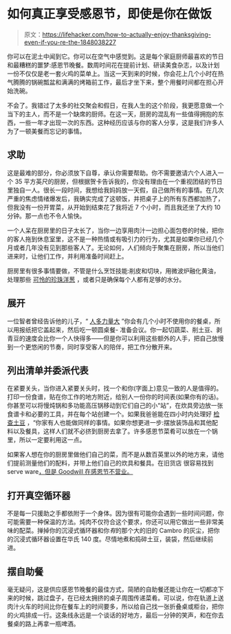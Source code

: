 # 如何真正享受感恩节，即使是你在做饭

> 原文：<https://lifehacker.com/how-to-actually-enjoy-thanksgiving-even-if-you-re-the-1848038227>

你可以在泥土中闻到它。你可以在空气中感觉到。这是每个家庭厨师最喜欢的节日和最糟糕的噩梦:感恩节晚餐。数周时间花在提前计划、研读美食杂志，以及计划一份不仅仅是老一套火鸡的菜单上。当这一天到来的时候，你会花上几个小时在热气腾腾的锅碗瓢盆和满满的烤箱前工作，最后才坐下来，整个用餐时间都在担心开始洗碗。



不会了。我错过了太多的社交聚会和假日，在我人生的这个阶段，我更愿意做一个当下的主人，而不是一个缺席的厨师。在这一天，厨房的混乱有一些值得拥抱的东西，一些一年才出现一次的东西。这种经历应该与你的客人分享，这是我们许多人为了一顿美餐而忘记的事情。

## **求助**

这是最难的部分，你必须放下自尊，承认你需要帮助。你不需要邀请六个人进入一个 35 平方英尺的厨房，但根据贺卡告诉我的，你没有理由在一个重视团结的节日里独自一人。很长一段时间，我想给我妈妈放一天假，自己做所有的事情。在几次严重的焦虑情绪爆发后，我确实完成了这顿饭，并把桌子上的所有东西都加热了，但我没有一份开胃菜，从开始到结束花了我将近 7 个小时，而且我还坐了大约 10 分钟。那一点也不令人愉快。

一个人呆在厨房里的日子太长了，当你一边享用肉汁一边担心面包卷的时候，把你的客人拖到休息室里，这不是一种热情或有吸引力的行为，尤其是如果你已经几个月或者几年没有见到那些客人了。无论如何，人们倾向于聚集在厨房，所以当他们进来时，让他们工作，并利用准备时间赶上。

厨房里有很多事情要做，不管是什么烹饪技能:削皮和切块，用微波炉融化黄油，处理那些 [可怜的珍珠洋葱](https://lifehacker.com/how-to-peel-pearl-onions-and-keep-them-whole-1840876538/amp) ，或者只是确保每个人都有足够的水分。

## **展开**

一位智者曾经告诉他的儿子，“ [人多力量大](https://getyarn.io/yarn-clip/60d0cd21-fccc-4144-ba85-45eede01da15) ”你会有几个小时不使用你的餐桌，所以用报纸把它盖起来，然后吃一顿圆桌餐- 准备会议。你一起切蔬菜、削土豆、剥青豆的速度会比你一个人快得多——但是你可以利用这些额外的人手，把自己放慢到一个更悠闲的节奏，同时享受客人的陪伴，把工作分散开来。

## **列出清单并委派代表**

在紧要关头，当你进入紧要关头时，找一个和你(字面上)意见一致的人是值得的。打印一份食谱，贴在你工作的地方附近，给别人一份你的时间表(如果你有的话)。你甚至可以将慢炖锅和多功能高压锅移动到它们自己的小“站”，在炊具旁边放一张食谱卡和必要的工具，并在每个站创建一个。如果我爸爸能在四小时内处理好 [检查土豆](https://damndelicious.net/2016/11/17/slow-cooker-cheesy-scalloped-potatoes/) ，“你家有人也能做同样的事情。如果你想更进一步:摆放装饰品和其他配料以及餐具，这样人们就不必挤到厨房去拿了。许多感恩节菜肴可以放在一个锅里，所以一定要利用这一点。

如果客人想在你的厨房里做他们自己的菜，而不是从数百英里以外的地方来，请他们提前测量他们的配料，并带上他们自己的炊具和餐具。在旧货店 很容易找到 serve ware[，但是 Goodwill 在感恩节不营业。](https://lifehacker.com/why-you-need-to-visit-your-local-thrift-store-before-th-1848024398)

## 打开真空循环器

不是每一只援助之手都依附于一个身体。因为很有可能你会遇到一些时间问题，你可能需要一种保温的方法。炖肉不仅符合这个要求，你还可以用它做出一些非常美味的配菜。掸掉你的沉浸式循环器和你*有*的那个大的旧的 Cambro 的灰尘，把你的沉浸式循环器设置在华氏 140 度。尽情地煮和捣碎土豆，装袋，然后继续前进。

## **摆自助餐**

毫无疑问，这是供应感恩节晚餐的最佳方式，简陋的自助餐还能让你在一切都凉下来的时候，跳过盘子，在已经太拥挤的桌子周围传递菜肴。可以说，你在轨道上送肉汁火车的时间比你在餐车上的时间要多，所以给自己找一张折叠桌或柜台，把你的火鸡排成一行。这条线永远是一个谈话的好地方，最后一分钟的笑声，和在你去餐桌的路上再拿一瓶啤酒。